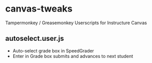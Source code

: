# canvas-tweaks
Tampermonkey / Greasemonkey Userscripts for Instructure Canvas

## autoselect.user.js
* Auto-select grade box in SpeedGrader
* Enter in Grade box submits and advances to next student